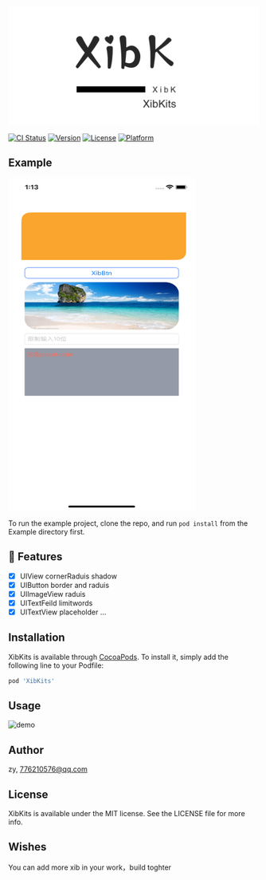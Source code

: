 
<p align="center">
<img src="https://github.com/RainManGO/XibKits/blob/master/logo.png" alt="XibKits" title="XibKits" width="557"/>
</p>

[![CI Status](https://img.shields.io/travis/776210576@qq.com/XibKits.svg?style=flat)](https://travis-ci.org/776210576@qq.com/XibKits)
[![Version](https://img.shields.io/cocoapods/v/XibKits.svg?style=flat)](https://cocoapods.org/pods/XibKits)
[![License](https://img.shields.io/cocoapods/l/XibKits.svg?style=flat)](https://cocoapods.org/pods/XibKits)
[![Platform](https://img.shields.io/cocoapods/p/XibKits.svg?style=flat)](https://cocoapods.org/pods/XibKits)

## Example
<p>
<img src="https://github.com/RainManGO/XibKits/blob/master/demo.png" alt="demo" width="375" height= "667"/>
</p>

To run the example project, clone the repo, and run `pod install` from the Example directory first.

## 🌟 Features

- [x] UIView cornerRaduis shadow
- [x] UIButton border and raduis
- [x] UIImageView raduis
- [x] UITextFeild limitwords
- [x] UITextView placeholder
...

## Installation

XibKits is available through [CocoaPods](https://cocoapods.org). To install
it, simply add the following line to your Podfile:

```ruby
pod 'XibKits'
```
## Usage
<img src="https://github.com/RainManGO/XibKits/blob/master/xibviewDemo.gif" alt="demo"/>

## Author

zy, 776210576@qq.com

## License

XibKits is available under the MIT license. See the LICENSE file for more info.

## Wishes

You can add more xib in your work，build toghter
